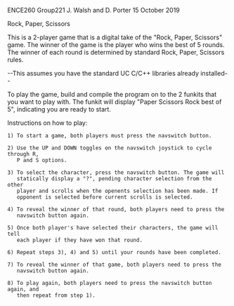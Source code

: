 ENCE260
Group221
J. Walsh and D. Porter
15 October 2019

Rock, Paper, Scissors

This is a 2-player game that is a digital take of the "Rock, Paper, Scissors"
game. The winner of the game is the player who wins the best of 5 rounds.
The winner of each round is determined by standard Rock, Paper, Scissors rules.

--This assumes you have the standard UC C/C++ libraries already installed--

To play the game, build and compile the program on to the 2 funkits that you want
to play with. The funkit will display "Paper Scissors Rock best of 5",
indicating you are ready to start.

Instructions on how to play:
    
    1) To start a game, both players must press the navswitch button.
    
    2) Use the UP and DOWN toggles on the navswitch joystick to cycle through R,
       P and S options.
       
    3) To select the character, press the navswitch button. The game will 
       statically display a "?", pending character selection from the other 
       player and scrolls when the openents selection has been made. If 
       opponent is selected before current scrolls is selected.
       
    4) To reveal the winner of that round, both players need to press the
       navswitch button again.
       
    5) Once both player's have selected their characters, the game will tell
       each player if they have won that round.
       
    6) Repeat steps 3), 4) and 5) until your rounds have been completed.
    
    7) To reveal the winner of that game, both players need to press the
       navswitch button again.
       
    8) To play again, both players need to press the navswitch button again, and
       then repeat from step 1).
